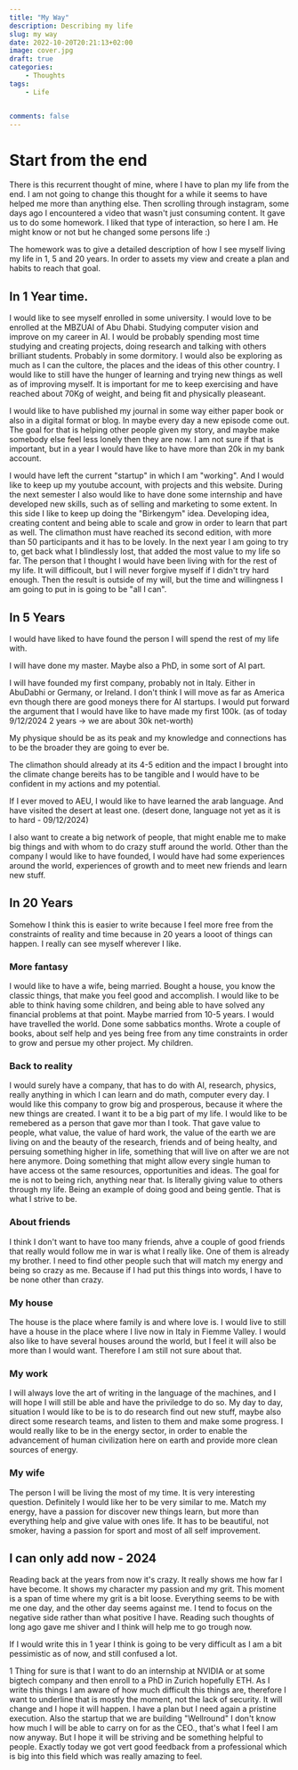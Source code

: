 ```yaml
---
title: "My Way"
description: Describing my life 
slug: my way
date: 2022-10-20T20:21:13+02:00
image: cover.jpg
draft: true
categories:
    - Thoughts
tags:
    - Life


comments: false
---
```


# Start from the end

There is this recurrent thought of mine, where I have to plan my life from the end. I am not going to change this thought for a while it seems to have helped me more than anything else.
Then scrolling through instagram, some days ago I encountered a video that wasn't just consuming content. It gave us to do some homework. I liked that type of interaction, so here I am. He might know or not but he changed some persons life :)

The homework was to give a detailed description of how I see myself living my life in 1, 5 and 20 years. In order to assets my view and create a plan and habits to reach that goal.

## In 1 Year time.

I would like to see myself enrolled in some university. I would love to be enrolled at the MBZUAI of Abu Dhabi. Studying computer vision and improve on my career in AI. I would be probably spending most time studying and creating projects, doing research and talking with others brilliant students. Probably in some dormitory. I would also be exploring as much as I can the cultore, the places and the ideas of this other country. I would like to still have the hunger of learning and trying new things as well as of improving myself. It is important for me to keep exercising and have reached about 70Kg of weight, and being fit and physically pleaseant.

I would like to have published my journal in some way either paper book or also in a digital format or blog. In maybe every day a new episode come out. The goal for that is helping other people given my story, and maybe make somebody else feel less lonely then they are now. 
I am not sure if that is important, but in a year I would have like to have more than 20k in my bank account.

I would have left the current "startup" in which I am "working". And I would like to keep up my youtube account, with projects and this website.
During the next semester I also would like to have done some internship and have developed new skills, such as of selling and marketing to some extent. 
In this side I like to keep up doing the "Birkengym" idea. Developing idea, creating content and being able to scale and grow in order to learn that part as well.
The climathon must have reached its second edition, with more than 50 participants and it has to be lovely.
In the next year I am going to try to, get back what I blindlessly lost, that added the most value to my life so far. The person that I thought I would have been living with for the rest of my life. It will difficoult, but I will never forgive myself if I didn't try hard enough. Then the result is outside of my will, but the time and willingness I am going to put in is going to be "all I can".

## In 5 Years
I would have liked to have found the person I will spend the rest of my life with.

I will have done my master. Maybe also a PhD, in some sort of AI part. 

I will have founded my first company, probably not in Italy. Either in AbuDabhi or Germany, or Ireland. I don't think I will move as far as America evn though there are good moneys there for AI startups. 
I would put forward the argument that I would have like to have made my first 100k. (as of today 9/12/2024 2 years -> we are about 30k net-worth) 

My physique should be as its peak and my knowledge and connections has to be the broader they are going to ever be.

The climathon should already at its 4-5 edition and the impact I brought into the climate change bereits has to be tangible and I would have to be confident in my actions and my potential. 

If I ever moved to AEU, I would like to have learned the arab language. And have visited the desert at least one. (desert done, language not yet as it is to hard - 09/12/2024)

I also want to create a big network of people, that might enable me to make big things and with whom to do crazy stuff around the world.
Other than the company I would like to have founded, I would have had some experiences around the world, experiences of growth and to meet new friends and learn new stuff.


## In 20 Years
Somehow I think this is easier to write because I feel more free from the constraints of reality and time because in 20 years a looot of things can happen. I really can see myself wherever I like.

### More fantasy
I would like to have a wife, being married. Bought a house, you know the classic things, that make you feel good and accomplish. I would like to be able to think having some children, and being able to have solved any financial problems at that point. Maybe married from 10-5 years. I would have travelled the world. Done some sabbatics months. Wrote a couple of books, about self help and yes being free from any time constraints in order to grow and persue my other project. My children.

### Back to reality
I would surely have a company, that has to do with AI, research, physics, really anything in which I can learn and do math, computer every day. I would like this company to grow big and prosperous, because it where the new things are created.
I want it to be a big part of my life. I would like to be remebered as a person that gave mor than I took. That gave value to people, what value, the value of hard work, the value of the earth we are living on and the beauty of the research, friends and of being healty, and persuing something higher in life, something that will live on after we are not here anymore. 
Doing something that might allow every single human to have access ot the same resources, opportunities and ideas.
The goal for me is not to being rich, anything near that. Is literally giving value to others through my life. Being an example of doing good and being gentle. That is what I strive to be.

### About friends
I think I don't want to have too many friends, ahve a couple of good friends that really would follow me in war is what I really like. One of them is already my brother. I need to find other people such that will match my energy and being so crazy as me. Because if I had put this things into words, I have to be none other than crazy.

### My house
The house is the place where family is and where love is. I would live to still have a house in the place where I live now in Italy in Fiemme Valley. I would also like to have several houses around the world, but I feel it will also be more than I would want. Therefore I am still not sure about that.

### My work
I will always love the art of writing in the language of the machines, and I will hope I will still be able and have the priviledge to do so. My day to day, situation I would like to be is to do research find out new stuff, maybe also direct some research teams, and listen to them and make some progress. I would really like to be in the energy sector, in order to enable the advancement of human civilization here on earth and provide more clean sources of energy.

### My wife
The person I will be living the most of my time. It is very interesting question. Definitely I would like her to be very similar to me. Match my energy, have a passion for discover new things learn, but more than everything help and give value with ones life.
It has to be beautiful, not smoker, having a passion for sport and most of all self improvement.


## I can only add now - 2024
Reading back at the years from now it's crazy. It really shows me how far I have become. It shows my character my passion and my grit. This moment is a span of time where my grit is a bit loose. Everything seems to be with me one day, and the other day seems against me. I tend to focus on the negative side rather than what positive I have. Reading such thoughts of long ago gave me shiver and I think will help me to go trough now. 

If I would write this in 1 year I think is going to be very difficult as I am a bit pessimistic as of now, and still confused a lot.

1 Thing for sure is that I want to do an internship at NVIDIA or at some bigtech company and then enroll to a PhD in Zurich hopefully ETH. As I write this things I am aware of how much difficult this things are, therefore I want to underline that is mostly the moment, not the lack of security. It will change and I hope it will happen. I have a plan but I need again a pristine execution. Also the startup that we are building "Wellround" I don't know how much I will be able to carry on for as the CEO., that's what I feel I am now anyway. But I hope it will be striving and be something helpful to people. Exactly today we got vert good feedback from a professional which is big into this field which was really amazing to feel.